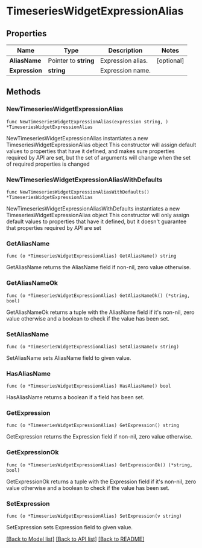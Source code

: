 # TimeseriesWidgetExpressionAlias

## Properties

Name | Type | Description | Notes
------------ | ------------- | ------------- | -------------
**AliasName** | Pointer to **string** | Expression alias. | [optional] 
**Expression** | **string** | Expression name. | 

## Methods

### NewTimeseriesWidgetExpressionAlias

`func NewTimeseriesWidgetExpressionAlias(expression string, ) *TimeseriesWidgetExpressionAlias`

NewTimeseriesWidgetExpressionAlias instantiates a new TimeseriesWidgetExpressionAlias object
This constructor will assign default values to properties that have it defined,
and makes sure properties required by API are set, but the set of arguments
will change when the set of required properties is changed

### NewTimeseriesWidgetExpressionAliasWithDefaults

`func NewTimeseriesWidgetExpressionAliasWithDefaults() *TimeseriesWidgetExpressionAlias`

NewTimeseriesWidgetExpressionAliasWithDefaults instantiates a new TimeseriesWidgetExpressionAlias object
This constructor will only assign default values to properties that have it defined,
but it doesn't guarantee that properties required by API are set

### GetAliasName

`func (o *TimeseriesWidgetExpressionAlias) GetAliasName() string`

GetAliasName returns the AliasName field if non-nil, zero value otherwise.

### GetAliasNameOk

`func (o *TimeseriesWidgetExpressionAlias) GetAliasNameOk() (*string, bool)`

GetAliasNameOk returns a tuple with the AliasName field if it's non-nil, zero value otherwise
and a boolean to check if the value has been set.

### SetAliasName

`func (o *TimeseriesWidgetExpressionAlias) SetAliasName(v string)`

SetAliasName sets AliasName field to given value.

### HasAliasName

`func (o *TimeseriesWidgetExpressionAlias) HasAliasName() bool`

HasAliasName returns a boolean if a field has been set.

### GetExpression

`func (o *TimeseriesWidgetExpressionAlias) GetExpression() string`

GetExpression returns the Expression field if non-nil, zero value otherwise.

### GetExpressionOk

`func (o *TimeseriesWidgetExpressionAlias) GetExpressionOk() (*string, bool)`

GetExpressionOk returns a tuple with the Expression field if it's non-nil, zero value otherwise
and a boolean to check if the value has been set.

### SetExpression

`func (o *TimeseriesWidgetExpressionAlias) SetExpression(v string)`

SetExpression sets Expression field to given value.



[[Back to Model list]](../README.md#documentation-for-models) [[Back to API list]](../README.md#documentation-for-api-endpoints) [[Back to README]](../README.md)


